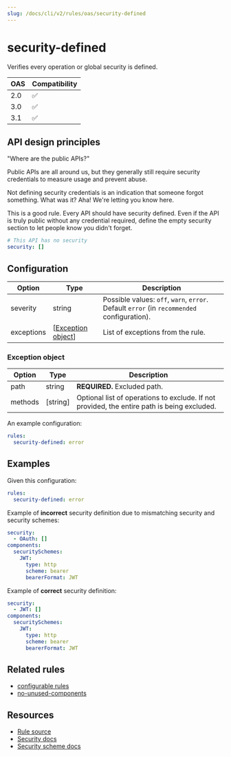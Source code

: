 ```yaml
---
slug: /docs/cli/v2/rules/oas/security-defined
---
```


# security-defined

Verifies every operation or global security is defined.

| OAS | Compatibility |
| --- | ------------- |
| 2.0 | ✅            |
| 3.0 | ✅            |
| 3.1 | ✅            |

## API design principles

"Where are the public APIs?"

Public APIs are all around us, but they generally still require security credentials to measure usage and prevent abuse.

Not defining security credentials is an indication that someone forgot something.
What was it?
Aha!
We're letting you know here.

This is a good rule.
Every API should have security defined.
Even if the API is truly public without any credential required, define the empty security section to let people know you didn't forget.

```yaml
# This API has no security
security: []
```

## Configuration

| Option     | Type                                    | Description                                                                                |
| ---------- | --------------------------------------- | ------------------------------------------------------------------------------------------ |
| severity   | string                                  | Possible values: `off`, `warn`, `error`. Default `error` (in `recommended` configuration). |
| exceptions | [[Exception object](#exception-object)] | List of exceptions from the rule.                                                          |

### Exception object

| Option  | Type     | Description                                                                                 |
| ------- | -------- | ------------------------------------------------------------------------------------------- |
| path    | string   | **REQUIRED.** Excluded path.                                                                |
| methods | [string] | Optional list of operations to exclude. If not provided, the entire path is being excluded. |

An example configuration:

```yaml
rules:
  security-defined: error
```

## Examples

Given this configuration:

```yaml
rules:
  security-defined: error
```

Example of **incorrect** security definition due to mismatching security and security schemes:

```yaml
security:
  - OAuth: []
components:
  securitySchemes:
    JWT:
      type: http
      scheme: bearer
      bearerFormat: JWT
```

Example of **correct** security definition:

```yaml
security:
  - JWT: []
components:
  securitySchemes:
    JWT:
      type: http
      scheme: bearer
      bearerFormat: JWT
```

## Related rules

- [configurable rules](../configurable-rules.md)
- [no-unused-components](./no-unused-components.md)

## Resources

- [Rule source](https://github.com/Redocly/redocly-cli/blob/main/packages/core/src/rules/common/security-defined.ts)
- [Security docs](https://redocly.com/docs/openapi-visual-reference/security/)
- [Security scheme docs](https://redocly.com/docs/openapi-visual-reference/security-schemes/)
